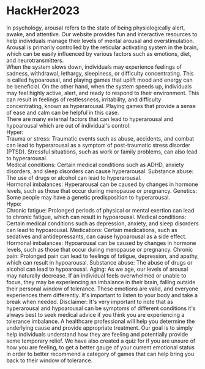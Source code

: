 # HackHer2023

In psychology, arousal refers to the state of being physiologically alert, awake, and attentive. Our website provides fun and interactive resources to help individuals manage their levels of mental arousal and overstimulation. Arousal is primarily controlled by the reticular activating system in the brain, which can be easily influenced by various factors such as emotions, diet, and neurotransmitters.<br />
When the system slows down, individuals may experience feelings of sadness, withdrawal, lethargy, sleepiness, or difficulty concentrating. This is called hypoarousal, and playing games that uplift mood and energy can be beneficial. On the other hand, when the system speeds up, individuals may feel highly active, alert, and ready to respond to their environment. This can result in feelings of restlessness, irritability, and difficulty concentrating, known as hyperarousal. Playing games that provide a sense of ease and calm can be helpful in this case.<br />
There are many external factors that can lead to hyperarousal and hypoarousal which are out of individual's control:<br />
Hyper:<br />
Trauma or stress: Traumatic events such as abuse, accidents, and combat can lead to hyperarousal as a symptom of post-traumatic stress disorder (PTSD). Stressful situations, such as work or family problems, can also lead to hyperarousal.<br />
Medical conditions: Certain medical conditions such as ADHD, anxiety disorders, and sleep disorders can cause hyperarousal.
Substance abuse: The use of drugs or alcohol can lead to hyperarousal.<br />
Hormonal imbalances: Hyperarousal can be caused by changes in hormone levels, such as those that occur during menopause or pregnancy.
Genetics: Some people may have a genetic predisposition to hyperarousal. <br />
Hypo:<br />
Chronic fatigue: Prolonged periods of physical or mental exertion can lead to chronic fatigue, which can result in hypoarousal.
Medical conditions: Certain medical conditions such as depression, anxiety, and sleep disorders can lead to hypoarousal.
Medications: Certain medications, such as sedatives and antidepressants, can cause hypoarousal as a side effect.
Hormonal imbalances: Hypoarousal can be caused by changes in hormone levels, such as those that occur during menopause or pregnancy.
Chronic pain: Prolonged pain can lead to feelings of fatigue, depression, and apathy, which can result in hypoarousal.
Substance abuse: The abuse of drugs or alcohol can lead to hypoarousal.
Aging: As we age, our levels of arousal may naturally decrease.
If an individual feels overwhelmed or unable to focus, they may be experiencing an imbalance in their brain, falling outside their personal window of tolerance. These emotions are valid, and everyone experiences them differently. It's important to listen to your body and take a break when needed.
Disclaimer: It's very important to note that as hyperarousal and hypoarousal can be symptoms of different conditions it's always best to seek medical advice if you think you are experiencing a tolerance imbalance. A healthcare professional will help you determine the underlying cause and provide appropriate treatment. Our goal is to simply help individuals understand how they are feeling and potentially provide some temporary relief.
We have also created a quiz for if you are unsure of how you are feeling, to get a better gauge of your current emotional status in order to better recommend a category of games that can help bring you back to their window of tolerance.
